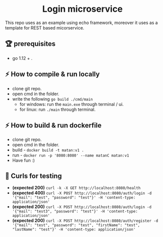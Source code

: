 <h1 align="center">Login microservice</h1>
This repo uses as an example using echo framework, 
moreover it uses as a template for REST based micorservice.

## :trophy: prerequisites
* go 1.12 + .

## :zap: How to compile & run locally
* clone git repo.
* open cmd in the folder.
* write the following `go build ./cmd/main`
    * for windows: run the `main.exe` through terminal / ui.
    * for linux: run `./main` through terminal.

## :zap: How to build & run dockerfile
* clone git repo.
* open cmd in the folder.  
* build - `docker build -t matan:v1 .`
* run   - `docker run -p '8080:8080' --name matanC matan:v1`
* Have fun :)

## :triangular_ruler: Curls for testing
* **(expected 200)** `curl -k -X GET http://localhost:8080/health`
* **(expected 400)** `curl -X POST http://localhost:8080/auth/login -d '{"mail": "test", "password": "test"}' -H 'content-type: application/json'`
* **(expected 200)** `curl -X POST http://localhost:8080/auth/login -d '{"mail": "test3", "password": "test"}' -H 'content-type: application/json'`
* **(expected 200)** `curl -X POST http://localhost:8080/auth/register -d '{"mail": "test", "password": "test", "firstName": "test", "lastName": "test"}' -H 'content-type: application/json'`